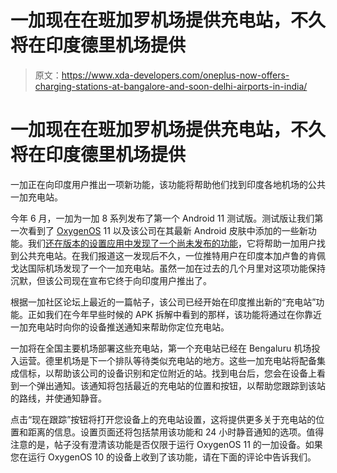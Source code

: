 # 一加现在在班加罗机场提供充电站，不久将在印度德里机场提供

> 原文：<https://www.xda-developers.com/oneplus-now-offers-charging-stations-at-bangalore-and-soon-delhi-airports-in-india/>

# 一加现在在班加罗机场提供充电站，不久将在印度德里机场提供

一加正在向印度用户推出一项新功能，该功能将帮助他们找到印度各地机场的公共一加充电站。

今年 6 月，一加为一加 8 系列发布了第一个 Android 11 测试版。测试版让我们第一次看到了 [OxygenOS](https://www.xda-developers.com/tag/oxygenos/) 11 以及该公司在其最新 Android 皮肤中添加的一些新功能。我们[还在版本的设置应用中发现了一个尚未发布的功能](https://www.xda-developers.com/oneplus-working-feature-public-charging-stations/)，它将帮助一加用户找到公共充电站。在我们报道这一发现后不久，一位推特用户在印度本加卢鲁的肯佩戈达国际机场发现了一个一加充电站。虽然一加在过去的几个月里对这项功能保持沉默，但该公司现在宣布它终于向印度用户推出了。

根据一加社区论坛上最近的一篇帖子，该公司已经开始在印度推出新的“充电站”功能。正如我们在今年早些时候的 APK 拆解中看到的那样，该功能将通过在你靠近一加充电站时向你的设备推送通知来帮助你定位充电站。

一加将在全国主要机场部署这些充电站，第一个充电站已经在 Bengaluru 机场投入运营。德里机场是下一个排队等待类似充电站的地方。这些一加充电站将配备集成信标，以帮助该公司的设备识别和定位附近的站。找到电台后，您会在设备上看到一个弹出通知。该通知将包括最近的充电站的位置和按钮，以帮助您跟踪到该站的路线，并使通知静音。

点击“现在跟踪”按钮将打开您设备上的充电站设置，这将提供更多关于充电站的位置和距离的信息。设置页面还将包括禁用该功能和 24 小时静音通知的选项。值得注意的是，帖子没有澄清该功能是否仅限于运行 OxygenOS 11 的一加设备。如果您在运行 OxygenOS 10 的设备上收到了该功能，请在下面的评论中告诉我们。